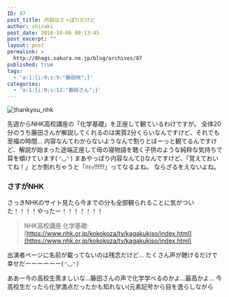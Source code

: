 ```yaml
---
ID: 87
post_title: 内容はさっぱりだけど
author: shiraki
post_date: 2016-10-06 00:13:45
post_excerpt: ""
layout: post
permalink: >
  http://8hagi.sakura.ne.jp/blog/archives/87
published: true
tags:
  - 'a:1:{i:0;s:9:"藤田咲";}'
categories:
  - 'a:1:{i:0;s:12:"藤田さん";}'
---
```

![thankyou_nhk](http://8hagi.sakura.ne.jp/blog/wp-content/uploads/2016/10/nhk.jpg)

先週からNHK高校講座の「化学基礎」を正座して観ているわけですが。
全体20分のうち藤田さんが解説してくれるのは実質2分くらいなんですけど、それでも至福の時間…
内容なんてわからないようなんで割りとぼーっと観てるんですけど、解説が始まった途端正座して母の寝物語を聴く子供のような純粋な気持ちで耳を傾けています( ◜◡◝ )
まあやっぱり内容なんて()なんですけど、「覚えておいてね！」とか割れちゃうと「ﾊｲｯ!!!!!!」ってなるよね。
ならざるをえないよね。

### さすがNHK

さっきNHKのサイト見たら今までの分も全部観られることに気がついた！！！！やったー！！！！！！！

> NHK高校講座 化学基礎: 
[https://www.nhk.or.jp/kokokoza/tv/kagakukiso/index.html](https://www.nhk.or.jp/kokokoza/tv/kagakukiso/index.html)

出演者ページに名前が載ってないのは残念だけど…
たくさん声が聴けるだけで幸せだーーーーーー( ◜◡◝ )

ああー今の高校生羨ましいな…藤田さんの声で化学学べるのかよ…最高かよ…
今高校生だったら化学満点だったかも知れない(元素記号から目を逸らしながら
